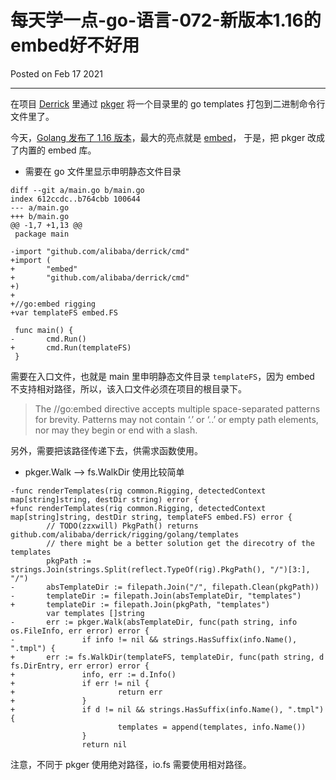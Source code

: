 # 每天学一点-go-语言-072-新版本1.16的embed好不好用

Posted on Feb 17 2021

---

在项目 [Derrick](https://github.com/alibaba/derrick) 里通过 [pkger](https://github.com/markbates/pkger) 将一个目录里的 go templates
打包到二进制命令行文件里了。

今天，[Golang 发布了 1.16 版本](https://blog.golang.org/go1.16)，最大的亮点就是 [embed](https://golang.org/doc/go1.16#library-embed)，
于是，把 pkger 改成了内置的 embed 库。

- 需要在 go 文件里显示申明静态文件目录

```shell
diff --git a/main.go b/main.go
index 612ccdc..b764cbb 100644
--- a/main.go
+++ b/main.go
@@ -1,7 +1,13 @@
 package main

-import "github.com/alibaba/derrick/cmd"
+import (
+       "embed"
+       "github.com/alibaba/derrick/cmd"
+)
+
+//go:embed rigging
+var templateFS embed.FS

 func main() {
-       cmd.Run()
+       cmd.Run(templateFS)
 }
```

需要在入口文件，也就是 main 里申明静态文件目录 `templateFS`，因为 embed 不支持相对路径，所以，该入口文件必须在项目的根目录下。

>The //go:embed directive accepts multiple space-separated patterns for brevity. Patterns may not contain ‘.’ or ‘..’ or empty path elements, nor may they begin or end with a slash.

另外，需要把该路径传递下去，供需求函数使用。

- pkger.Walk --> fs.WalkDir 使用比较简单

```shell
-func renderTemplates(rig common.Rigging, detectedContext map[string]string, destDir string) error {
+func renderTemplates(rig common.Rigging, detectedContext map[string]string, destDir string, templateFS embed.FS) error {
        // TODO(zzxwill) PkgPath() returns github.com/alibaba/derrick/rigging/golang/templates
        // there might be a better solution get the direcotry of the templates
        pkgPath := strings.Join(strings.Split(reflect.TypeOf(rig).PkgPath(), "/")[3:], "/")
-       absTemplateDir := filepath.Join("/", filepath.Clean(pkgPath))
-       templateDir := filepath.Join(absTemplateDir, "templates")
+       templateDir := filepath.Join(pkgPath, "templates")
        var templates []string
-       err := pkger.Walk(absTemplateDir, func(path string, info os.FileInfo, err error) error {
-               if info != nil && strings.HasSuffix(info.Name(), ".tmpl") {
+       err := fs.WalkDir(templateFS, templateDir, func(path string, d fs.DirEntry, err error) error {
+               info, err := d.Info()
+               if err != nil {
+                       return err
+               }
+               if d != nil && strings.HasSuffix(info.Name(), ".tmpl"){
                        templates = append(templates, info.Name())
                }
                return nil
```

注意，不同于 pkger 使用绝对路径，io.fs 需要使用相对路径。
